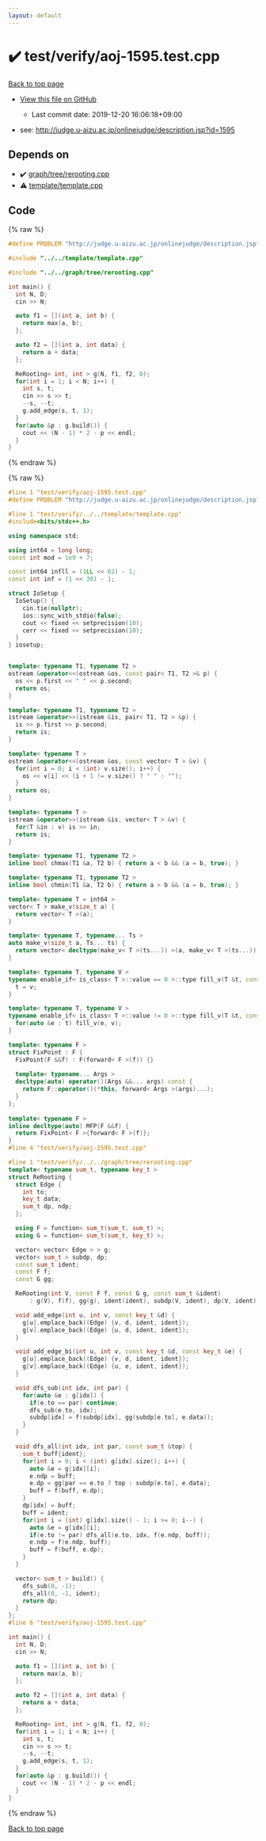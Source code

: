```yaml
---
layout: default
---
```


<!-- mathjax config similar to math.stackexchange -->
<script type="text/javascript" async
  src="https://cdnjs.cloudflare.com/ajax/libs/mathjax/2.7.5/MathJax.js?config=TeX-MML-AM_CHTML">
</script>
<script type="text/x-mathjax-config">
  MathJax.Hub.Config({
    TeX: { equationNumbers: { autoNumber: "AMS" }},
    tex2jax: {
      inlineMath: [ ['$','$'] ],
      processEscapes: true
    },
    "HTML-CSS": { matchFontHeight: false },
    displayAlign: "left",
    displayIndent: "2em"
  });
</script>

<script type="text/javascript" src="https://cdnjs.cloudflare.com/ajax/libs/jquery/3.4.1/jquery.min.js"></script>
<script src="https://cdn.jsdelivr.net/npm/jquery-balloon-js@1.1.2/jquery.balloon.min.js" integrity="sha256-ZEYs9VrgAeNuPvs15E39OsyOJaIkXEEt10fzxJ20+2I=" crossorigin="anonymous"></script>
<script type="text/javascript" src="../../../assets/js/copy-button.js"></script>
<link rel="stylesheet" href="../../../assets/css/copy-button.css" />


# :heavy_check_mark: test/verify/aoj-1595.test.cpp

<a href="../../../index.html">Back to top page</a>

* <a href="{{ site.github.repository_url }}/blob/master/test/verify/aoj-1595.test.cpp">View this file on GitHub</a>
    - Last commit date: 2019-12-20 16:06:18+09:00


* see: <a href="http://judge.u-aizu.ac.jp/onlinejudge/description.jsp?id=1595">http://judge.u-aizu.ac.jp/onlinejudge/description.jsp?id=1595</a>


## Depends on

* :heavy_check_mark: <a href="../../../library/graph/tree/rerooting.cpp.html">graph/tree/rerooting.cpp</a>
* :warning: <a href="../../../library/template/template.cpp.html">template/template.cpp</a>


## Code

<a id="unbundled"></a>
{% raw %}
```cpp
#define PROBLEM "http://judge.u-aizu.ac.jp/onlinejudge/description.jsp?id=1595"

#include "../../template/template.cpp"

#include "../../graph/tree/rerooting.cpp"

int main() {
  int N, D;
  cin >> N;

  auto f1 = [](int a, int b) {
    return max(a, b);
  };

  auto f2 = [](int a, int data) {
    return a + data;
  };

  ReRooting< int, int > g(N, f1, f2, 0);
  for(int i = 1; i < N; i++) {
    int s, t;
    cin >> s >> t;
    --s, --t;
    g.add_edge(s, t, 1);
  }
  for(auto &p : g.build()) {
    cout << (N - 1) * 2 - p << endl;
  }
}

```
{% endraw %}

<a id="bundled"></a>
{% raw %}
```cpp
#line 1 "test/verify/aoj-1595.test.cpp"
#define PROBLEM "http://judge.u-aizu.ac.jp/onlinejudge/description.jsp?id=1595"

#line 1 "test/verify/../../template/template.cpp"
#include<bits/stdc++.h>

using namespace std;

using int64 = long long;
const int mod = 1e9 + 7;

const int64 infll = (1LL << 62) - 1;
const int inf = (1 << 30) - 1;

struct IoSetup {
  IoSetup() {
    cin.tie(nullptr);
    ios::sync_with_stdio(false);
    cout << fixed << setprecision(10);
    cerr << fixed << setprecision(10);
  }
} iosetup;


template< typename T1, typename T2 >
ostream &operator<<(ostream &os, const pair< T1, T2 >& p) {
  os << p.first << " " << p.second;
  return os;
}

template< typename T1, typename T2 >
istream &operator>>(istream &is, pair< T1, T2 > &p) {
  is >> p.first >> p.second;
  return is;
}

template< typename T >
ostream &operator<<(ostream &os, const vector< T > &v) {
  for(int i = 0; i < (int) v.size(); i++) {
    os << v[i] << (i + 1 != v.size() ? " " : "");
  }
  return os;
}

template< typename T >
istream &operator>>(istream &is, vector< T > &v) {
  for(T &in : v) is >> in;
  return is;
}

template< typename T1, typename T2 >
inline bool chmax(T1 &a, T2 b) { return a < b && (a = b, true); }

template< typename T1, typename T2 >
inline bool chmin(T1 &a, T2 b) { return a > b && (a = b, true); }

template< typename T = int64 >
vector< T > make_v(size_t a) {
  return vector< T >(a);
}

template< typename T, typename... Ts >
auto make_v(size_t a, Ts... ts) {
  return vector< decltype(make_v< T >(ts...)) >(a, make_v< T >(ts...));
}

template< typename T, typename V >
typename enable_if< is_class< T >::value == 0 >::type fill_v(T &t, const V &v) {
  t = v;
}

template< typename T, typename V >
typename enable_if< is_class< T >::value != 0 >::type fill_v(T &t, const V &v) {
  for(auto &e : t) fill_v(e, v);
}

template< typename F >
struct FixPoint : F {
  FixPoint(F &&f) : F(forward< F >(f)) {}
 
  template< typename... Args >
  decltype(auto) operator()(Args &&... args) const {
    return F::operator()(*this, forward< Args >(args)...);
  }
};
 
template< typename F >
inline decltype(auto) MFP(F &&f) {
  return FixPoint< F >{forward< F >(f)};
}
#line 4 "test/verify/aoj-1595.test.cpp"

#line 1 "test/verify/../../graph/tree/rerooting.cpp"
template< typename sum_t, typename key_t >
struct ReRooting {
  struct Edge {
    int to;
    key_t data;
    sum_t dp, ndp;
  };

  using F = function< sum_t(sum_t, sum_t) >;
  using G = function< sum_t(sum_t, key_t) >;

  vector< vector< Edge > > g;
  vector< sum_t > subdp, dp;
  const sum_t ident;
  const F f;
  const G gg;

  ReRooting(int V, const F f, const G g, const sum_t &ident)
      : g(V), f(f), gg(g), ident(ident), subdp(V, ident), dp(V, ident) {}

  void add_edge(int u, int v, const key_t &d) {
    g[u].emplace_back((Edge) {v, d, ident, ident});
    g[v].emplace_back((Edge) {u, d, ident, ident});
  }

  void add_edge_bi(int u, int v, const key_t &d, const key_t &e) {
    g[u].emplace_back((Edge) {v, d, ident, ident});
    g[v].emplace_back((Edge) {u, e, ident, ident});
  }

  void dfs_sub(int idx, int par) {
    for(auto &e : g[idx]) {
      if(e.to == par) continue;
      dfs_sub(e.to, idx);
      subdp[idx] = f(subdp[idx], gg(subdp[e.to], e.data));
    }
  }

  void dfs_all(int idx, int par, const sum_t &top) {
    sum_t buff{ident};
    for(int i = 0; i < (int) g[idx].size(); i++) {
      auto &e = g[idx][i];
      e.ndp = buff;
      e.dp = gg(par == e.to ? top : subdp[e.to], e.data);
      buff = f(buff, e.dp);
    }
    dp[idx] = buff;
    buff = ident;
    for(int i = (int) g[idx].size() - 1; i >= 0; i--) {
      auto &e = g[idx][i];
      if(e.to != par) dfs_all(e.to, idx, f(e.ndp, buff));
      e.ndp = f(e.ndp, buff);
      buff = f(buff, e.dp);
    }
  }

  vector< sum_t > build() {
    dfs_sub(0, -1);
    dfs_all(0, -1, ident);
    return dp;
  }
};
#line 6 "test/verify/aoj-1595.test.cpp"

int main() {
  int N, D;
  cin >> N;

  auto f1 = [](int a, int b) {
    return max(a, b);
  };

  auto f2 = [](int a, int data) {
    return a + data;
  };

  ReRooting< int, int > g(N, f1, f2, 0);
  for(int i = 1; i < N; i++) {
    int s, t;
    cin >> s >> t;
    --s, --t;
    g.add_edge(s, t, 1);
  }
  for(auto &p : g.build()) {
    cout << (N - 1) * 2 - p << endl;
  }
}

```
{% endraw %}

<a href="../../../index.html">Back to top page</a>

